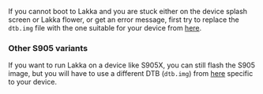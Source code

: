 If you cannot boot to Lakka and you are stuck either on the device splash screen or Lakka flower, or get an error message, first try to replace the `dtb.img` file with the one suitable for your device from [here](http://kszaq.libreelec.tv/s905/8.2/device_trees/S905/).

### Other S905 variants
If you want to run Lakka on a device like S905X, you can still flash the S905 image, but you will have to use a different DTB (`dtb.img`) from [here](http://kszaq.libreelec.tv/s905/8.2/device_trees/) specific to your device.